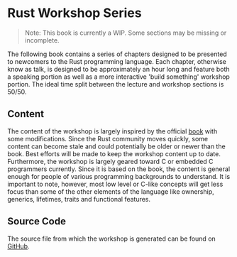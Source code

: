 # Rust Workshop Series

> Note: This book is currently a WIP. Some sections may be missing or
> incomplete.

The following book contains a series of chapters designed to be presented to
newcomers to the Rust programming language. Each chapter, otherwise know as
talk, is designed to be approximately an hour long and feature both a speaking
portion as well as a more interactive 'build something' workshop portion. The
ideal time split between the lecture and workshop sections is 50/50.

## Content

The content of the workshop is largely inspired by the official
[book](https://doc.rust-lang.org/book/) with some modifications. Since the Rust
community moves quickly, some content can become stale and could potentially be
older or newer than the book. Best efforts will be made to keep the workshop
content up to date. Furthermore, the workshop is largely geared toward C or
embedded C programmers currently. Since it is based on the book, the content
is general enough for people of various programming backgrounds to understand.
It is important to note, however, most low level or C-like concepts will get
less focus than some of the other elements of the language like ownership,
generics, lifetimes, traits and functional features.

## Source Code

The source file from which the workshop is generated can be found on
[GitHub](https://github.com/mvertescher/workshop-rs).
